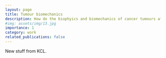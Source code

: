 ```yaml
---
layout: page
title: Tumour biomechanics
description: How do the biophyics and biomechanics of cancer tumours affect their response to chemotherapy?
#img: assets/img/13.jpg
importance: 1
category: work
related_publications: false
---
```

New stuff from KCL.